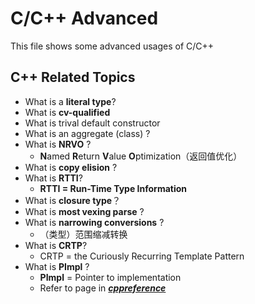 # C/C++ Advanced

This file shows some advanced usages of C/C++



## C++ Related Topics

- What is a **literal type**?
- What is **cv-qualified**
- What is trival default constructor
- What is an aggregate (class) ?
- What is **NRVO** ?
  - **N**amed **R**eturn **V**alue **O**ptimization（返回值优化）
- What is **copy elision** ?
- What is **RTTI**?
  - **RTTI = Run-Time Type Information**
- What is **closure type**？
- What is **most vexing parse** ?
- What is **narrowing conversions** ?
  - （类型）范围缩减转换
- What is **CRTP**?
  - CRTP = the Curiously Recurring Template Pattern
- What is **PImpl** ?
  - **PImpl** = Pointer to implementation
  - Refer to page in [***cppreference***](https://en.cppreference.com/w/cpp/language/pimpl)

